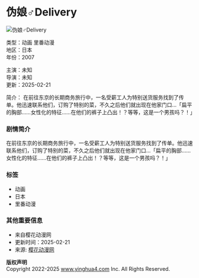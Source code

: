 # 伪娘♂Delivery

![伪娘♂Delivery](https://www.yinghua4.com/upload/vod/20240119-1/fb75d7a21144e05f3e41b54b785d21cb.jpg)

类型：动画 里番动漫  
地区：日本  
年份：2007  

主演：未知  
导演：未知  
更新：2025-02-21  

简介： 在前往东京的长期商务旅行中，一名受薪工人为特别送货服务找到了传单。他迅速联系他们，订购了特别的菜，不久之后他们就出现在他家门口...「扁平的胸部……女性化的特征……在他们的裤子上凸出！？等等，这是一个男孩吗？！」

### 剧情简介
在前往东京的长期商务旅行中，一名受薪工人为特别送货服务找到了传单。他迅速联系他们，订购了特别的菜，不久之后他们就出现在他家门口...「扁平的胸部……女性化的特征……在他们的裤子上凸出！？等等，这是一个男孩吗？！」

### 标签
- 动画
- 日本
- 里番动漫

### 其他重要信息
- 来自樱花动漫网
- 更新时间：2025-02-21
- 来源: [樱花动漫网](https://www.yinghua4.com)  

**版权声明**  
Copyright 2022-2025 www.yinghua4.com Inc. All Rights Reserved. 